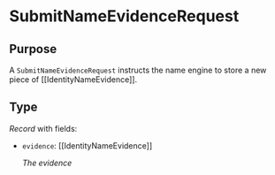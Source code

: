 # SubmitNameEvidenceRequest

## Purpose

<!-- --8<-- [start:purpose] -->
A `SubmitNameEvidenceRequest` instructs the name engine to store a new piece of [[IdentityNameEvidence]].
<!-- --8<-- [end:purpose] -->

## Type

<!-- --8<-- [start:type] -->
<div class="type" markdown>

*Record* with fields:

- `evidence`: [[IdentityNameEvidence]]

  *The evidence*
</div>
<!-- --8<-- [end:type] -->